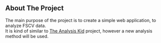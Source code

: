 <!-- ABOUT THE PROJECT -->
## About The Project

The main purpose of the project is to create a simple web application, to analyze FSCV data.<br>
It is kind of similar to [The Analysis Kid](https://analysis-kid.hashemilab.com/FSCVCalibration.html) project, however a new analysis method will be used.
